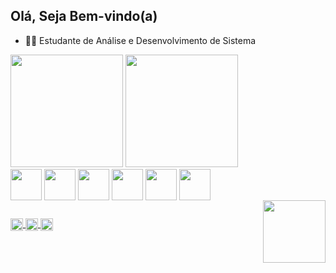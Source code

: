 ## Olá, Seja Bem-vindo(a)

- 👨‍💻 Estudante de Análise e Desenvolvimento de Sistema

<div>
  <img height="180em" src="https://github-readme-stats.vercel.app/api?username=leosilka&hide=contribs,prs&show_icons=true&theme=midnight-purple" />
  <img height="180em" src="https://github-readme-stats.vercel.app/api/top-langs/?username=leosilka&layout=compact&theme=midnight-purple" />
</div>
<div>
  <img align="center" height="50" widht="50" src="https://cdn.jsdelivr.net/gh/devicons/devicon/icons/html5/html5-plain-wordmark.svg" />
  <img align="center" height="50" widht="50" src="https://cdn.jsdelivr.net/gh/devicons/devicon/icons/css3/css3-plain-wordmark.svg" />
  <img align="center" height="50" widht="50" src="https://cdn.jsdelivr.net/gh/devicons/devicon/icons/javascript/javascript-plain.svg" />
  <img align="center" height="50" widht="50" src="https://cdn.jsdelivr.net/gh/devicons/devicon/icons/c/c-original.svg" />
  <img align="center" height="50" widht="50" src="https://cdn.jsdelivr.net/gh/devicons/devicon/icons/csharp/csharp-original.svg" />
  <img align="center" height="50" widht="50" src="https://cdn.jsdelivr.net/gh/devicons/devicon/icons/microsoftsqlserver/microsoftsqlserver-plain-wordmark.svg" />
</div>

<div>
<img align="right" height="100" widht="100" src="https://i.giphy.com/media/qgQUggAC3Pfv687qPC/giphy.webp" />
</div>

##

<div>
  <a href="mailto:leonardosilka@hotmail.com" target="blank"><img align="center" height="20" widht="20" src="https://img.shields.io/badge/Microsoft_Outlook-0078D4?style=for-the-badge&logo=microsoft-outlook&logoColor=white" />
  <a href="https://wa.me/5541992186006" target="blank"><img align="center" height="20" widht="20" src="https://img.shields.io/badge/WhatsApp-25D366?style=for-the-badge&logo=whatsapp&logoColor=white" />
  <a href="https://www.linkedin.com/in/leonardosilka/" tager="blank"><img align="center" height="20" widht="20" src="https://img.shields.io/badge/LinkedIn-0077B5?style=for-the-badge&logo=linkedin&logoColor=white" />
</div>
